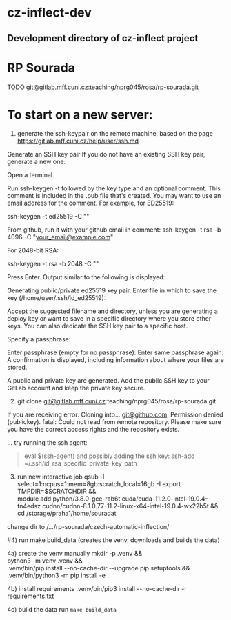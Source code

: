 # cz-inflect-dev

## Development directory of cz-inflect project


# RP Sourada
TODO
git@gitlab.mff.cuni.cz:teaching/nprg045/rosa/rp-sourada.git


# To start on a new server:
1) generate the ssh-keypair on the remote machine, based on the page
https://gitlab.mff.cuni.cz/help/user/ssh.md

Generate an SSH key pair
If you do not have an existing SSH key pair, generate a new one:


Open a terminal.


Run ssh-keygen -t followed by the key type and an optional comment.
This comment is included in the .pub file that's created.
You may want to use an email address for the comment.
For example, for ED25519:

ssh-keygen -t ed25519 -C "<comment>"

From github, run it with your github email in comment:
ssh-keygen -t rsa -b 4096 -C "your_email@example.com"

For 2048-bit RSA:

ssh-keygen -t rsa -b 2048 -C "<comment>"

Press Enter. Output similar to the following is displayed:

Generating public/private ed25519 key pair.
Enter file in which to save the key (/home/user/.ssh/id_ed25519):

Accept the suggested filename and directory, unless you are generating a deploy key
or want to save in a specific directory where you store other keys.
You can also dedicate the SSH key pair to a specific host.


Specify a passphrase:

Enter passphrase (empty for no passphrase):
Enter same passphrase again:
A confirmation is displayed, including information about where your files are stored.


A public and private key are generated. Add the public SSH key to your GitLab account
and keep the private key secure.

2) git clone git@gitlab.mff.cuni.cz:teaching/nprg045/rosa/rp-sourada.git

If you are receiving error:
Cloning into...
git@github.com: Permission denied (publickey).
fatal: Could not read from remote repository.
Please make sure you have the correct access rights
and the repository exists.

... try running the ssh agent: 
> eval $(ssh-agent)
and possibly adding the ssh key:
> ssh-add ~/.ssh/id_rsa_specific_private_key_path


3) run new interactive job
qsub -l select=1:ncpus=1:mem=8gb:scratch_local=16gb -I
export TMPDIR=$SCRATCHDIR && \
module add python/3.8.0-gcc-rab6t cuda/cuda-11.2.0-intel-19.0.4-tn4edsz cudnn/cudnn-8.1.0.77-11.2-linux-x64-intel-19.0.4-wx22b5t && \
cd /storage/praha1/home/souradat

change dir to /.../rp-sourada/czech-automatic-inflection/

#4) run make build_data (creates the venv, downloads and builds the data)




4a) create the venv manually
mkdir -p .venv && \
python3 -m venv .venv && \
.venv/bin/pip install --no-cache-dir --upgrade pip setuptools && \
.venv/bin/python3 -m pip install -e .

4b) install requirements
.venv/bin/pip3 install --no-cache-dir -r requirements.txt

4c) build the data
run `make build_data`
